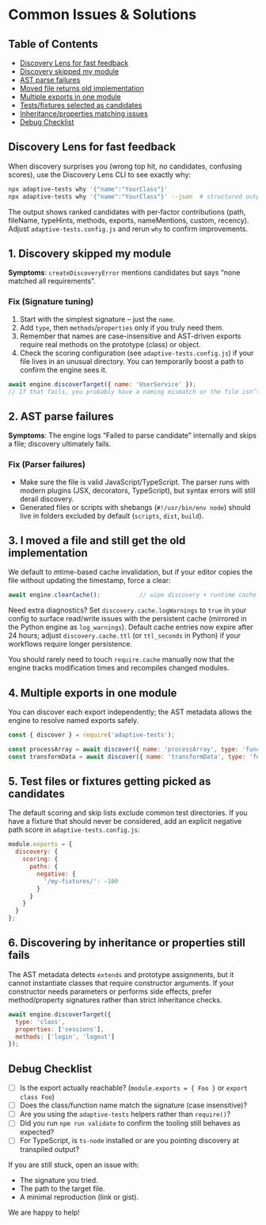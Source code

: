 # Common Issues & Solutions

## Table of Contents

- [Discovery Lens for fast feedback](#discovery-lens-for-fast-feedback)
- [Discovery skipped my module](#1-discovery-skipped-my-module)
- [AST parse failures](#2-ast-parse-failures)
- [Moved file returns old implementation](#3-i-moved-a-file-and-still-get-the-old-implementation)
- [Multiple exports in one module](#4-multiple-exports-in-one-module)
- [Tests/fixtures selected as candidates](#5-test-files-or-fixtures-getting-picked-as-candidates)
- [Inheritance/properties matching issues](#6-discovering-by-inheritance-or-properties-still-fails)
- [Debug Checklist](#debug-checklist)

## Discovery Lens for fast feedback

When discovery surprises you (wrong top hit, no candidates, confusing scores), use the Discovery Lens CLI to see exactly why:

```bash
npx adaptive-tests why '{"name":"YourClass"}'
npx adaptive-tests why '{"name":"YourClass"}' --json  # structured output for CI/tools
```

The output shows ranked candidates with per‑factor contributions (path, fileName, typeHints, methods, exports, nameMentions, custom, recency). Adjust `adaptive-tests.config.js` and rerun `why` to confirm improvements.

## 1. Discovery skipped my module

**Symptoms**: `createDiscoveryError` mentions candidates but says “none matched all
requirements”.

### Fix (Signature tuning)

1. Start with the simplest signature – just the `name`.
2. Add `type`, then `methods`/`properties` only if you truly need them.
3. Remember that names are case-insensitive and AST-driven exports require real
   methods on the prototype (class) or object.
4. Check the scoring configuration (see `adaptive-tests.config.js`) if your file
   lives in an unusual directory. You can temporarily boost a path to confirm the
   engine sees it.

```javascript
await engine.discoverTarget({ name: 'UserService' });
// If that fails, you probably have a naming mismatch or the file isn’t exported.
```

## 2. AST parse failures

**Symptoms**: The engine logs “Failed to parse candidate” internally and skips a
file; discovery ultimately fails.

### Fix (Parser failures)

- Make sure the file is valid JavaScript/TypeScript. The parser runs with modern
  plugins (JSX, decorators, TypeScript), but syntax errors will still derail
  discovery.
- Generated files or scripts with shebangs (`#!/usr/bin/env node`) should live in
  folders excluded by default (`scripts`, `dist`, `build`).

## 3. I moved a file and still get the old implementation

We default to mtime-based cache invalidation, but if your editor copies the file
without updating the timestamp, force a clear:

```javascript
await engine.clearCache();           // wipe discovery + runtime cache
```

Need extra diagnostics? Set `discovery.cache.logWarnings` to `true` in your config to surface read/write issues with the persistent cache (mirrored in the Python engine as `log_warnings`).
Default cache entries now expire after 24 hours; adjust `discovery.cache.ttl` (or `ttl_seconds` in Python) if your workflows require longer persistence.

You should rarely need to touch `require.cache` manually now that the engine
tracks modification times and recompiles changed modules.

## 4. Multiple exports in one module

You can discover each export independently; the AST metadata allows the engine to
resolve named exports safely.

```javascript
const { discover } = require('adaptive-tests');

const processArray = await discover({ name: 'processArray', type: 'function' });
const transformData = await discover({ name: 'transformData', type: 'function' });
```

## 5. Test files or fixtures getting picked as candidates

The default scoring and skip lists exclude common test directories. If you have a
fixture that should never be considered, add an explicit negative path score in
`adaptive-tests.config.js`:

```javascript
module.exports = {
  discovery: {
    scoring: {
      paths: {
        negative: {
          '/my-fixtures/': -100
        }
      }
    }
  }
};
```

## 6. Discovering by inheritance or properties still fails

The AST metadata detects `extends` and prototype assignments, but it cannot
instantiate classes that require constructor arguments. If your constructor needs
parameters or performs side effects, prefer method/property signatures rather
than strict inheritance checks.

```javascript
await engine.discoverTarget({
  type: 'class',
  properties: ['sessions'],
  methods: ['login', 'logout']
});
```

## Debug Checklist

- [ ] Is the export actually reachable? (`module.exports = { Foo }` or `export class Foo`)
- [ ] Does the class/function name match the signature (case insensitive)?
- [ ] Are you using the `adaptive-tests` helpers rather than `require()`?
- [ ] Did you run `npm run validate` to confirm the tooling still behaves as expected?
- [ ] For TypeScript, is `ts-node` installed or are you pointing discovery at
      transpiled output?

If you are still stuck, open an issue with:

- The signature you tried.
- The path to the target file.
- A minimal reproduction (link or gist).

We are happy to help!

